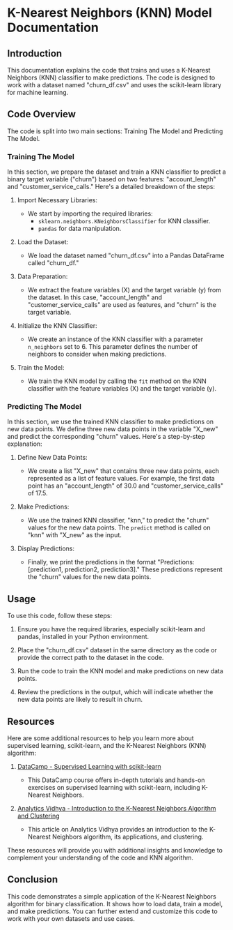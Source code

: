 # K-Nearest Neighbors (KNN) Model Documentation

## Introduction
This documentation explains the code that trains and uses a K-Nearest Neighbors (KNN) classifier to make predictions. The code is designed to work with a dataset named "churn_df.csv" and uses the scikit-learn library for machine learning.

## Code Overview
The code is split into two main sections: Training The Model and Predicting The Model.

### Training The Model
In this section, we prepare the dataset and train a KNN classifier to predict a binary target variable ("churn") based on two features: "account_length" and "customer_service_calls." Here's a detailed breakdown of the steps:

1. Import Necessary Libraries:
   - We start by importing the required libraries:
     - `sklearn.neighbors.KNeighborsClassifier` for KNN classifier.
     - `pandas` for data manipulation.

2. Load the Dataset:
   - We load the dataset named "churn_df.csv" into a Pandas DataFrame called "churn_df."

3. Data Preparation:
   - We extract the feature variables (X) and the target variable (y) from the dataset. In this case, "account_length" and "customer_service_calls" are used as features, and "churn" is the target variable.

4. Initialize the KNN Classifier:
   - We create an instance of the KNN classifier with a parameter `n_neighbors` set to 6. This parameter defines the number of neighbors to consider when making predictions.

5. Train the Model:
   - We train the KNN model by calling the `fit` method on the KNN classifier with the feature variables (X) and the target variable (y).

### Predicting The Model
In this section, we use the trained KNN classifier to make predictions on new data points. We define three new data points in the variable "X_new" and predict the corresponding "churn" values. Here's a step-by-step explanation:

1. Define New Data Points:
   - We create a list "X_new" that contains three new data points, each represented as a list of feature values. For example, the first data point has an "account_length" of 30.0 and "customer_service_calls" of 17.5.

2. Make Predictions:
   - We use the trained KNN classifier, "knn," to predict the "churn" values for the new data points. The `predict` method is called on "knn" with "X_new" as the input.

3. Display Predictions:
   - Finally, we print the predictions in the format "Predictions: [prediction1, prediction2, prediction3]." These predictions represent the "churn" values for the new data points.

## Usage
To use this code, follow these steps:

1. Ensure you have the required libraries, especially scikit-learn and pandas, installed in your Python environment.

2. Place the "churn_df.csv" dataset in the same directory as the code or provide the correct path to the dataset in the code.

3. Run the code to train the KNN model and make predictions on new data points.

4. Review the predictions in the output, which will indicate whether the new data points are likely to result in churn.

## Resources

Here are some additional resources to help you learn more about supervised learning, scikit-learn, and the K-Nearest Neighbors (KNN) algorithm:

1. [DataCamp - Supervised Learning with scikit-learn](https://app.datacamp.com/learn/courses/supervised-learning-with-scikit-learn)
   - This DataCamp course offers in-depth tutorials and hands-on exercises on supervised learning with scikit-learn, including K-Nearest Neighbors.

2. [Analytics Vidhya - Introduction to the K-Nearest Neighbors Algorithm and Clustering](https://www.analyticsvidhya.com/blog/2018/03/introduction-k-neighbours-algorithm-clustering/)
   - This article on Analytics Vidhya provides an introduction to the K-Nearest Neighbors algorithm, its applications, and clustering.

These resources will provide you with additional insights and knowledge to complement your understanding of the code and KNN algorithm.

## Conclusion
This code demonstrates a simple application of the K-Nearest Neighbors algorithm for binary classification. It shows how to load data, train a model, and make predictions. You can further extend and customize this code to work with your own datasets and use cases.
